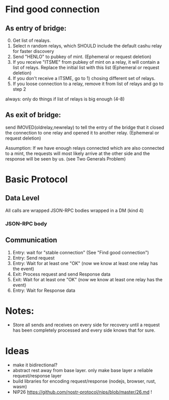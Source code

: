 # Find good connection

## As entry of bridge: ##
0) Get list of realays.
1) Select n random relays, which SHOULD include the default cashu relay for faster discovery
2) Send "HENLO" to pubkey of mint. (Ephemeral or request deletion)
3) If you receive "ITSME" from pubkey of mint on a relay, it will contain a list of relays. Replace the initial list with this list (Ephemeral or request deletion)
4) If you don't receive a ITSME, go to 1) chosing different set of relays.
5) If you loose connection to a relay, remove it from list of relays and go to step 2

always: only do things if list of relays is big enough (4-8)

## As exit of bridge: ##
send IMOVED(oldrelay,newrelay) to tell the entry of the bridge that it closed the connection to one relay and opened it to another relay. (Ephemeral or request deletion)

Assumption: If we have enough relays connected which are also connected to a mint, the requests will
most likely arrive at the other side and the response will be seen by us. (see Two Generals Problem)

# Basic Protocol
## Data Level
All calls are wrapped JSON-RPC bodies wrapped in a DM (kind 4)
### JSON-RPC body

## Communication
1) Entry: wait for "stable connection" (See "Find good connection")
2) Entry: Send request
3) Entry: Wait for at least one "OK" (now we know at least one relay has the event)
4) Exit: Process request and send Response data
5) Exit: Wait for at least one "OK" (now we know at least one relay has the event)
6) Entry: Wait for Response data

# Notes:

* Store all sends and receives on every side for recovery until a request has been completely processed
and every side knows that for sure.

# Ideas
* make it bidirectional?
* abstract rest away from base layer. only make base layer a reliable request/response layer
* build libraries for encoding request/response (nodejs, browser, rust, wasm)
* NIP26 https://github.com/nostr-protocol/nips/blob/master/26.md !
